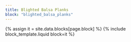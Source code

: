 ```yaml
---
title: Blighted Balsa Planks
block: "blighted_balsa_planks"
---
```


{% assign it = site.data.blocks[page.block] %}
{% include block_template.liquid block=it %}

